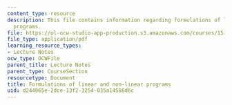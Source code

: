 ```yaml
---
content_type: resource
description: This file contains information regarding formulations of linear and non-linear
  programs.
file: https://ol-ocw-studio-app-production.s3.amazonaws.com/courses/15-053-optimization-methods-in-management-science-spring-2013/d244065e2dce13f23254035a14586d6c_MIT15_053S13_lec2.pdf
file_type: application/pdf
learning_resource_types:
- Lecture Notes
ocw_type: OCWFile
parent_title: Lecture Notes
parent_type: CourseSection
resourcetype: Document
title: Formulations of linear and non-linear programs
uid: d244065e-2dce-13f2-3254-035a14586d6c
---
```


